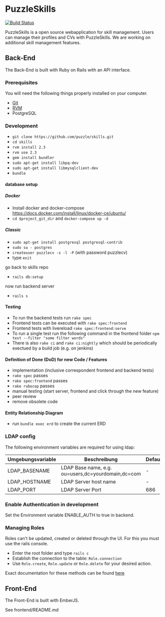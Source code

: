# PuzzleSkills

[![Build Status](https://travis-ci.org/puzzle/skills.svg)](https://travis-ci.org/puzzle/skills)

PuzzleSkills is a open source webapplication for skill management. Users can manage their profiles and CVs with PuzzleSkills. We are working on additional skill management features.

## Back-End

The Back-End is built with Ruby on Rails with an API interface.

### Prerequisites

You will need the following things properly installed on your computer.

* [Git](http://git-scm.com/)
* [RVM](http://rvm.io/)
* PostgreSQL

### Development

* `git clone https://github.com/puzzle/skills.git`
* `cd skills`
* `rvm install 2.3`
* `rvm use 2.3`
* `gem install bundler`
* `sudo apt-get install libpq-dev`
* `sudo apt-get install libmysqlclient-dev `
* `bundle`

#### database setup

##### Docker

* Install docker and docker-compose https://docs.docker.com/install/linux/docker-ce/ubuntu/
* `cd $project_git_dir` and `docker-compose up -d`

##### Classic

* `sudo apt-get install postgresql postgresql-contrib`
* `sudo su - postgres`
* `createuser puzzlecv -s -l -P` (with password puzzlecv)
* type `exit`

go back to skills repo
* `rails db:setup`

now run backend server
* `rails s`

#### Testing

* To run the backend tests run `rake spec`
* Frontend tests can be executed with `rake spec:frontend`
* Frontend tests with livereload `rake spec:frontend:serve`
* To run a single test run the following command in the frontend folder `npm test --filter "some filter words"`
* There is also `rake ci` and `rake ci:nightly` which should be periodically exectued by a build job (e.g. on jenkins)

#### Definition of Done (DoD) for new Code / Features

* implementation (inclusive correspondent frontend and backend tests)
* `rake spec` passes
* `rake spec:frontend` passes
* `rake rubocop` passes
* manual testing (start server, frontend and click through the new feature)
* peer review
* remove obsolete code

#### Entity Relationship Diagram
* run `bundle exec erd` to create the current ERD

### LDAP config

The following environment variables are required for using ldap:

| Umgebungsvariable | Beschreibung | Default |
| --- | --- | --- |
| LDAP_BASENAME | LDAP Base name, e.g. ou=users,dc=yourdomain,dc=com  | - |
| LDAP_HOSTNAME | LDAP Server host name | - |
| LDAP_PORT | LDAP Server Port | 686 |

### Enable Authentication in development

Set the Environment variable ENABLE_AUTH to true in backend.

### Managing Roles
Roles can't be updated, created or deleted through the UI. For this you must use the rails console.
* Enter the root folder and type `rails c`
* Establish the connection to the table: `Role.connection`
* Use `Role.create`, `Role.update` or `Role.delete` for your desired action.

Exact documentation for these methods can be found [here](https://guides.rubyonrails.org/active_record_basics.html#crud-reading-and-writing-data)

## Front-End

The Front-End is built with EmberJS.

See frontend/README.md
